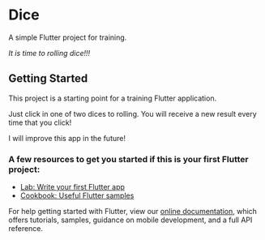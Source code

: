 # Dice

A simple Flutter project for training. 

*It is time to rolling dice!!!*


## Getting Started

This project is a starting point for a training Flutter application.

Just click in one of two dices to rolling. You will receive a new result every time that you click! 

I will improve this app in the future!



### A few resources to get you started if this is your first Flutter project:

- [Lab: Write your first Flutter app](https://flutter.dev/docs/get-started/codelab)
- [Cookbook: Useful Flutter samples](https://flutter.dev/docs/cookbook)

For help getting started with Flutter, view our
[online documentation](https://flutter.dev/docs), which offers tutorials,
samples, guidance on mobile development, and a full API reference.

